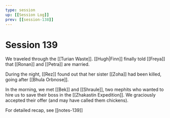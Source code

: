 ```yaml
---
type: session
up: [[Session Log]]
prev: [[session-138]]
---
```


# Session 139

We traveled through the [[Turian Waste]]. [[Hugh|Finn]] finally told [[Freya]] that [[Ronan]] and [[Petra]] are married. 

During the night, [[Rez]] found out that her sister [[Zoha]] had been killed, going after [[Bhula Orbnose]]. 

In the morning, we met [[Bek]] and [[Shraule]], two mephits who wanted to hire us to save their boss in the [[Zhakastin Expedition]]. We graciously accepted their offer (and may have called them chickens).

For detailed recap, see [[notes-139]]
